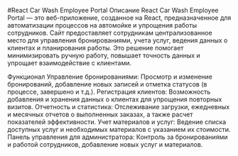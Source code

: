#React Car Wash Employee Portal
Описание
React Car Wash Employee Portal — это веб-приложение, созданное на React, предназначенное для автоматизации процессов на автомойке и упрощения работы сотрудников. Сайт предоставляет сотрудникам централизованное место для управления бронированиями, учета услуг, ведения данных о клиентах и планирования работы. Это решение помогает минимизировать ручную работу, повышает точность данных и упрощает взаимодействие с клиентами.

Функционал
Управление бронированиями: Просмотр и изменение бронирований, добавление новых записей и отметка статусов (в процессе, завершено и т.д.).
Регистрация клиентов: Возможность добавления и хранения данных о клиентах для упрощения повторных визитов.
Отчетность и статистика: Отслеживание загрузки, ежедневных и месячных отчетов о выполненных заказах, а также расчет показателей эффективности.
Учет материалов и услуг: Ведение списка доступных услуг и необходимых материалов с указанием их стоимости.
Панель управления для администратора: Контроль за бронированиями и работой сотрудников, добавление новых услуг и материалов.
